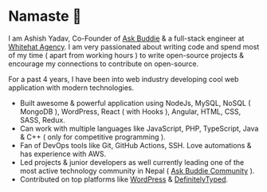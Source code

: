 # Namaste :pray:

I am Ashish Yadav, Co-Founder of [Ask Buddie](https://github.com/askbuddie) & a full-stack engineer at [Whitehat Agency](https://whitehatagency.com.au). I am very passionated about writing code and spend most of my time ( apart from working hours ) to write open-source projects & encourage my connections to contribute on open-source.

For a past 4 years, I have been into web industry developing cool web application with modern technologies.

-   Built awesome & powerful application using NodeJs, MySQL, NoSQL ( MongoDB ), WordPress, React ( with Hooks ), Angular, HTML, CSS, SASS, Redux.
-   Can work with multiple languages like JavaScript, PHP, TypeScript, Java & C++ ( only for competitive programming ).
-   Fan of DevOps tools like Git, GitHub Actions, SSH. Love automations & has experience with AWS.
-   Led projects & junior developers as well currently leading one of the most active technology community in Nepal ( [Ask Buddie Community](https://facebook.com/groups/askbuddie) ).
-   Contributed on top platforms like [WordPress](http://wordpress.org/) & [DefinitelyTyped](https://definitelytyped.org/).
